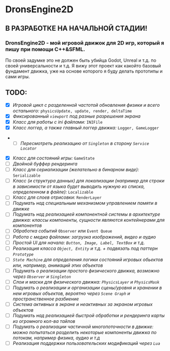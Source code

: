 # DronsEngine2D

## В РАЗРАБОТКЕ НА НАЧАЛЬНОЙ СТАДИИ!

### DronsEngine2D - мой игровой движок для 2D игр, который я пишу при помощи C++&SFML.
По своей задумке это не должен быть убийца Godot, Unreal и т.д. по своей универсальности и т.д. Я вижу этот проект как какойто базовый фундамент движка, уже на основе которого я буду делать прототипы и сами игры.

## **TODO:**
- [x] *Игровой цикл с разделенной частотой обновления физики и всего остального:* `physicsUpdate, update, render, deltaTime`
- [x] *Фиксированный `viewport` под разные разрешения экрана*
- [x] *Класс для работы с ini файлами:* `INIFile`
- [x] *Класс логгер, а также главный логгер движка:* `Logger, GameLogger`
- - [ ] *Пересмотреть реализацию от `Singleton` в сторону `Service Locator`*
- [x] *Класс для состояний игры:* `GameState`
- [ ] *Двойной буффер рендеринга*
- [ ] *Класс для сериализации (желательно в бинарном виде):* `Serializable`
- [ ] *Класс (и структура данных) для локализации (например для строки в зависимости от языка будет выводить нужную из списка, определенном в файле):* `Localizable`
- [ ] *Класс для слоев отрисовки:* `RenderLayer`
- [ ] *Подумать над специальным механизмом управлением памяти в движке*
- [ ] *Подумать над реализацией компонентной системы в архитектуре движка: классы компоненты, сущности являются контейнерами для компонентов*
- [ ] *Обработка событий* `Observer` или `Event Queue`
- [ ] *Работа с медиа файлами: загрузка изображений, видео и аудио*
- [ ] *Простой UI для начала: `Button, Image, Label, TextBox` и т.д.*
- [ ] *Реализация класса `Object, Entity` и т.д. + подвязать под паттерн `Prototype`*
- [ ] *`State Machine` для определения логики состояний игровых обьектов или, например, анимаций этих объектов*
- [ ] *Подумать о реализации простого физического движка, возможно через `Observer` и `Singleton`*
- [ ] *Слои и маски для физического движка: `PhysicsLayer` и `PhysicsMask`*
- [ ] *Подумать о реализации и организации сцены/уровня и хранении в нем игровых объектов, вероятно через `Scene Graph` и пространственное разбиение*
- [ ] *Система активных в экране и неактивных за экраном игровых объектов*
- [ ] *Подумать над реализацией быстрой обработки и рендеринга карты из огромного кол-ва тайлов*
- [ ] *Подумать о реализации частичной многопоточности в движке: можно попытаться разделить некоторые компоненты движка по потокам, например физика, аудио и т.д*
- [ ] *Реализация поддержки пользовательских модификаций через `Lua`*
